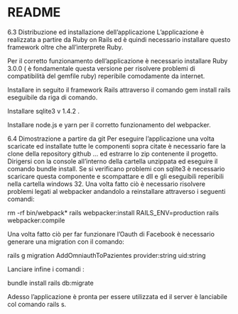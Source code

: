 # README

6.3 Distribuzione ed installazione dell’applicazione
L’applicazione è realizzata a partire da Ruby on Rails ed è quindi necessario installare questo framework oltre che all’interprete Ruby.

Per il corretto funzionamento dell’applicazione è necessario installare Ruby 3.0.0 ( è fondamentale questa versione per risolvere problemi di compatibilità del gemfile ruby) reperibile comodamente da internet.

Installare in seguito il framework Rails attraverso il comando gem install rails eseguibile da riga di comando.

Installare sqlite3 v 1.4.2 .

Installare node.js e yarn per il corretto funzionamento del webpacker.

6.4 Dimostrazione a partire da git
Per eseguire l’applicazione una volta scaricate ed installate tutte le componenti sopra citate è necessario fare la clone della repository github …  ed estrarre lo zip contenente il progetto.
Dirigersi con la console all’interno della cartella unzippata ed eseguire il comando bundle install.
Se si verificano problemi con sqlite3 è necessario scaricare questa componente e scompattare e dll e gli eseguibili reperibili nella cartella windows 32.
Una volta fatto ciò è necessario risolvere problemi legati al webpacker andandolo a reinstallare attraverso i seguenti comandi:

rm -rf bin/webpack*
rails webpacker:install
RAILS_ENV=production rails webpacker:compile
 
Una volta fatto ciò per far funzionare l’Oauth di Facebook è necessario generare una migration con il comando:
 
rails g migration AddOmniauthToPazientes provider:string uid:string

Lanciare infine i comandi :
 
bundle install 
rails db:migrate
 
Adesso l’applicazione è pronta per essere utilizzata ed il server è lanciabile col comando rails s.
